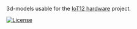 3d-models usable for the [IoT12 hardware](https://github.com/atoomnetmarc/IoT12-hardware) project.

[![License](https://img.shields.io/badge/License-Apache%202.0-blue.svg)](https://opensource.org/licenses/Apache-2.0)